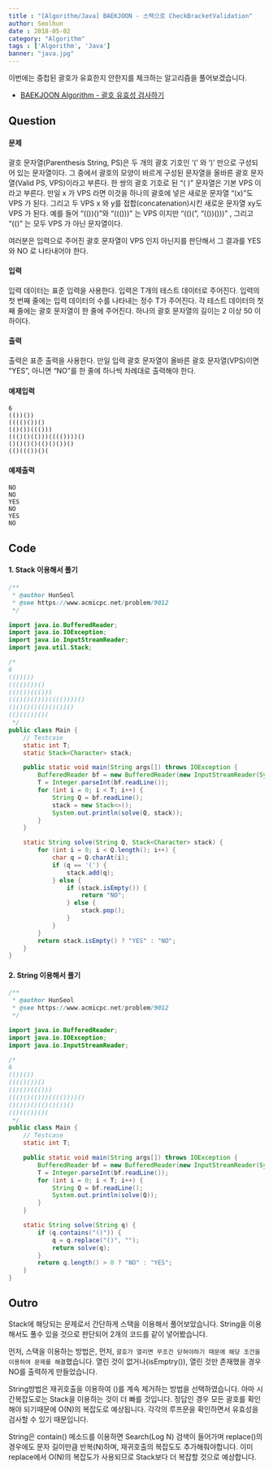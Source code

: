 ```yaml
---
title : "[Algorithm/Java] BAEKJOON - 스택으로 CheckBracketValidation"
author: Seolhun
date : 2018-05-02
category: "Algorithm"
tags : ['Algorithm', 'Java']
banner: "java.jpg"
---
```

이번에는 중첩된 괄호가 유효한지 안한지를 체크하는 알고리즘을 풀어보겠습니다.
- [BAEKJOON Algorithm - 괄호 유효성 검사하기](https://www.acmicpc.net/problem/9012)

## Question
#### 문제
괄호 문자열(Parenthesis String, PS)은 두 개의 괄호 기호인 ‘(’ 와 ‘)’ 만으로 구성되어 있는 문자열이다. 그 중에서 괄호의 모양이 바르게 구성된 문자열을 올바른 괄호 문자열(Valid PS, VPS)이라고 부른다. 한 쌍의 괄호 기호로 된 “( )” 문자열은 기본 VPS 이라고 부른다. 만일 x 가 VPS 라면 이것을 하나의 괄호에 넣은 새로운 문자열 “(x)”도 VPS 가 된다. 그리고 두 VPS x 와 y를 접합(concatenation)시킨 새로운 문자열 xy도 VPS 가 된다. 예를 들어 “(())()”와 “((()))” 는 VPS 이지만 “(()(”, “(())()))” , 그리고 “(()” 는 모두 VPS 가 아닌 문자열이다.

여러분은 입력으로 주어진 괄호 문자열이 VPS 인지 아닌지를 판단해서 그 결과를 YES 와 NO 로 나타내어야 한다.

#### 입력
입력 데이터는 표준 입력을 사용한다. 입력은 T개의 테스트 데이터로 주어진다. 입력의 첫 번째 줄에는 입력 데이터의 수를 나타내는 정수 T가 주어진다. 각 테스트 데이터의 첫째 줄에는 괄호 문자열이 한 줄에 주어진다. 하나의 괄호 문자열의 길이는 2 이상 50 이하이다.

#### 출력
출력은 표준 출력을 사용한다. 만일 입력 괄호 문자열이 올바른 괄호 문자열(VPS)이면 “YES”, 아니면 “NO”를 한 줄에 하나씩 차례대로 출력해야 한다.

#### 예제입력
```
6
(())())
(((()())()
(()())((()))
((()()(()))(((())))()
()()()()(()()())()
(()((())()(
```

#### 예제출력
```
NO
NO
YES
NO
YES
NO
```

## Code
#### 1. Stack 이용해서 풀기
```java
/**
 * @author HunSeol
 * @see https://www.acmicpc.net/problem/9012
 */

import java.io.BufferedReader;
import java.io.IOException;
import java.io.InputStreamReader;
import java.util.Stack;

/*
6
(())())
(((()())()
(()())((()))
((()()(()))(((())))()
()()()()(()()())()
(()((())()(
 */
public class Main {
    // Testcase
    static int T;
    static Stack<Character> stack;

    public static void main(String args[]) throws IOException {
        BufferedReader bf = new BufferedReader(new InputStreamReader(System.in));
        T = Integer.parseInt(bf.readLine());
        for (int i = 0; i < T; i++) {
            String Q = bf.readLine();
            stack = new Stack<>();
            System.out.println(solve(Q, stack));
        }
    }

    static String solve(String Q, Stack<Character> stack) {
        for (int i = 0; i < Q.length(); i++) {
            char q = Q.charAt(i);
            if (q == '(') {
                stack.add(q);
            } else {
                if (stack.isEmpty()) {
                    return "NO";
                } else {
                    stack.pop();
                }
            }
        }
        return stack.isEmpty() ? "YES" : "NO";
    }
}
```

#### 2. String 이용해서 풀기
```java
/**
 * @author HunSeol
 * @see https://www.acmicpc.net/problem/9012
 */

import java.io.BufferedReader;
import java.io.IOException;
import java.io.InputStreamReader;

/*
6
(())())
(((()())()
(()())((()))
((()()(()))(((())))()
()()()()(()()())()
(()((())()(
 */
public class Main {
    // Testcase
    static int T;

    public static void main(String args[]) throws IOException {
        BufferedReader bf = new BufferedReader(new InputStreamReader(System.in));
        T = Integer.parseInt(bf.readLine());
        for (int i = 0; i < T; i++) {
            String Q = bf.readLine();
            System.out.println(solve(Q));
        }
    }

    static String solve(String q) {
        if (q.contains("()")) {
            q = q.replace("()", "");
            return solve(q);
        }
        return q.length() > 0 ? "NO" : "YES";
    }
}
```

## Outro
Stack에 해당되는 문제로서 간단하게 스택을 이용해서 풀어보았습니다. String을 이용해서도 풀수 있을 것으로 판단되어 2개의 코드를 같이 넣어봤습니다.

먼저, 스택을 이용하는 방법은, 먼저, `괄호가 열리면 무조건 닫혀야하기 때문에 해당 조건을 이용하여 문제를 해결`했습니다. 열린 것이 없거나(isEmptry()), 열린 것만 존재했을 경우 NO를 출력하게 만들었습니다.

String방법은 재귀호출을 이용하여 ()를 계속 제거하는 방법을 선택하였습니다. 아마 시간복잡도로는 Stack을 이용하는 것이 더 빠를 것입니다. 정답인 경우 모든 괄호를 확인해야 되기때문에 O(N)의 복잡도로 예상됩니다. 각각의 루프문을 확인하면서 유효성을 검사할 수 있기 때문입니다.

String은 contain() 메소드를 이용하면 Search(Log N) 검색이 들어가며 replace()의 경우에도 문자 길이만큼 반복(N)하며, 재귀호출의 복잡도도 추가해줘야합니다. 이미 replace에서 O(N)의 복잡도가 사용되므로 Stack보다 더 복잡할 것으로 예상합니다.
